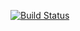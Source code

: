 [![Build Status](https://travis-ci.org/sichan502/CSE110Lab5.svg?branch=master)](https://travis-ci.org/sichan502/CSE110Lab5)
